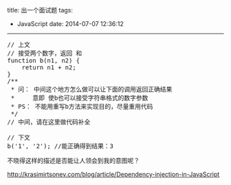 title: 出一个面试题
tags:
  - JavaScript
date: 2014-07-07 12:36:12
---

<pre>
// 上文
// 接受两个数字，返回 和
function b(n1, n2) {
    return n1 + n2;
}
/**
 * 问： 中间这个地方怎么做可以让下面的调用返回正确结果
 *     意即 使b也可以接受字符串格式的数字参数
 * PS： 不能用重写b方法来实现目的，尽量重用代码
 */
// 中间，请在这里做代码补全

// 下文
b('1', '2'); //能正确得到结果：3
</pre>

不晓得这样的描述是否能让人领会到我的意图呢？

http://krasimirtsonev.com/blog/article/Dependency-injection-in-JavaScript